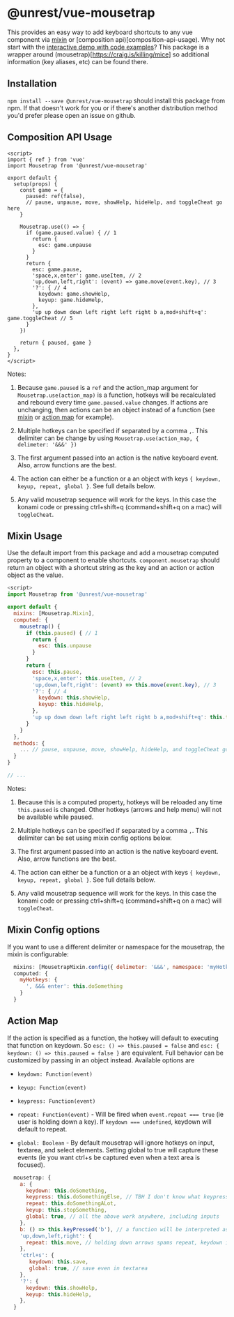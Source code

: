 # @unrest/vue-mousetrap

This provides an easy way to add keyboard shortcuts to any vue component via [mixin](#mixin-usage) or [composition api)[composition-api-usage). Why not start with the [interactive demo with code examples](https://chriscauley.github.io/unrest-vue-mousetrap)? This package is a wrapper around (mousetrap)[https://craig.is/killing/mice] so additional information (key aliases, etc) can be found there.

## Installation

`npm install --save @unrest/vue-mousetrap` should install this package from npm. If that doesn't work for you or if there's another distribution method you'd prefer please open an issue on github.

## Composition API Usage

```
<script>
import { ref } from 'vue'
import Mousetrap from '@unrest/vue-mousetrap'

export default {
  setup(props) {
    const game = {
      paused: ref(false),
      // pause, unpause, move, showHelp, hideHelp, and toggleCheat go here
    }

    Mousetrap.use(() => {
      if (game.paused.value) { // 1
        return {
          esc: game.unpause
        }
      }
      return {
        esc: game.pause,
        'space,x,enter': game.useItem, // 2
        'up,down,left,right': (event) => game.move(event.key), // 3
        '?': { // 4
          keydown: game.showHelp,
          keyup: game.hideHelp,
        },
        'up up down down left right left right b a,mod+shift+q': game.toggleCheat // 5
      }
    })

    return { paused, game }
  },
}
</script>
```

Notes:

1. Because `game.paused` is a `ref` and the action_map argument for `Mousetrap.use(action_map)` is a function, hotkeys will be recalculated and rebound every time `game.paused.value` changes. If actions are unchanging, then actions can be an object instead of a function (see [mixin](mixin-usage) or [action map](action-map) for example).

2. Multiple hotkeys can be specified if separated by a comma `,`. This delimiter can be change by using `Mousetrap.use(action_map, { delimeter: '&&&' })`

3. The first argument passed into an action is the native keyboard event. Also, arrow functions are the best.

4. The action can either be a function or a an object with keys `{ keydown, keyup, repeat, global }`. See full details below.

5. Any valid mousetrap sequence will work for the keys. In this case the konami code or pressing ctrl+shift+q (command+shift+q on a mac) will `toggleCheat`.

## Mixin Usage

Use the default import from this package and add a mousetrap computed property to a component to enable shortcuts. `component.mousetrap` should return an object with a shortcut string as the key and an action or action object as the value.

``` javascript
<script>
import Mousetrap from '@unrest/vue-mousetrap'

export default {
  mixins: [Mousetrap.Mixin],
  computed: {
    mousetrap() {
      if (this.paused) { // 1
        return {
          esc: this.unpause
        }
      }
      return {
        esc: this.pause,
        'space,x,enter': this.useItem, // 2
        'up,down,left,right': (event) => this.move(event.key), // 3
        '?': { // 4
          keydown: this.showHelp,
          keyup: this.hideHelp,
        },
        'up up down down left right left right b a,mod+shift+q': this.toggleCheat // 5
      }
    }
  },
  methods: {
    ... // pause, unpause, move, showHelp, hideHelp, and toggleCheat go here
  }
}

// ...
```

Notes:

1. Because this is a computed property, hotkeys will be reloaded any time `this.paused` is changed. Other hotkeys (arrows and help menu) will not be available while paused.

2. Multiple hotkeys can be specified if separated by a comma `,`. This delimiter can be set using mixin config options below.

3. The first argument passed into an action is the native keyboard event. Also, arrow functions are the best.

4. The action can either be a function or a an object with keys `{ keydown, keyup, repeat, global }`. See full details below.

5. Any valid mousetrap sequence will work for the keys. In this case the konami code or pressing ctrl+shift+q (command+shift+q on a mac) will `toggleCheat`.

## Mixin Config options

If you want to use a different delimiter or namespace for the mousetrap, the mixin is configurable:

``` javascript
  mixins: [MousetrapMixin.config({ delimeter: '&&&', namespace: 'myHotkeys' })],
  computed: {
    myHotkeys: {
      ', &&& enter': this.doSomething
    }
  }
```

## Action Map

If the action is specified as a function, the hotkey will default to executing that function on keydown. So `esc: () => this.paused = false` and `esc: { keydown: () => this.paused = false }` are equivalent. Full behavior can be customized by passing in an object instead. Available options are

* `keydown: Function(event)`

* `keyup: Function(event)`

* `keypress: Function(event)`

* `repeat: Function(event)` - Will be fired when `event.repeat === true` (ie user is holding down a key). If `keydown === undefined`, keydown will default to repeat.

* `global: Boolean` - By default mousetrap will ignore hotkeys on input, textarea, and select elements. Setting global to true will capture these events (ie you want ctrl+s be captured even when a text area is focused).

``` javascript
  mousetrap: {
    a: {
      keydown: this.doSomething,
      keypress: this.doSomethingElse, // TBH I don't know what keypress is used for
      repeat: this.doSomethingALot,
      keyup: this.stopSomething,
      global: true, // all the above work anywhere, including inputs
    },
    b: () => this.keyPressed('b'), // a function will be interpreted as { keydown: function }
    'up,down,left,right': {
      repeat: this.move, // holding down arrows spams repeat, keydown is this.move
    },
    'ctrl+s': {
       keydown: this.save,
       global: true, // save even in textarea
    },
    '?': {
      keydown: this.showHelp,
      keyup: this.hideHelp,
    },
  }
```